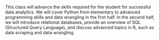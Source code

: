 This class will advance the skills required for the student for successful data analytics. We will cover Python from elementary to advanced programming skills and data wrangling in the first half. In the second half, we will introduce relational databases, provide an overview of SQL (Structured Query Language), and discuss advanced topics in R, such as data scraping and data wrangling. 

